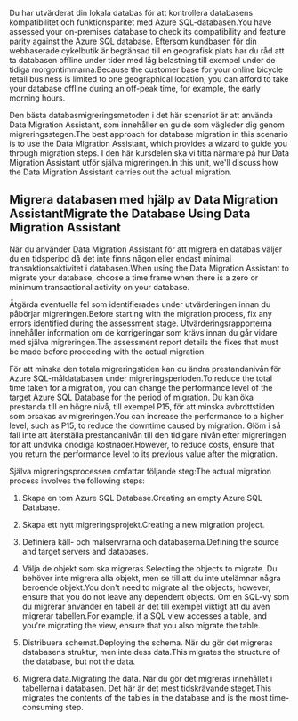<span data-ttu-id="e0ee7-101">Du har utvärderat din lokala databas för att kontrollera databasens kompatibilitet och funktionsparitet med Azure SQL-databasen.</span><span class="sxs-lookup"><span data-stu-id="e0ee7-101">You have assessed your on-premises database to check its compatibility and feature parity against the Azure SQL database.</span></span> <span data-ttu-id="e0ee7-102">Eftersom kundbasen för din webbaserade cykelbutik är begränsad till en geografisk plats har du råd att ta databasen offline under tider med låg belastning till exempel under de tidiga morgontimmarna.</span><span class="sxs-lookup"><span data-stu-id="e0ee7-102">Because the customer base for your online bicycle retail business is limited to one geographical location, you can afford to take your database offline during an off-peak time, for example, the early morning hours.</span></span>

<span data-ttu-id="e0ee7-103">Den bästa databasmigreringsmetoden i det här scenariot är att använda Data Migration Assistant, som innehåller en guide som vägleder dig genom migreringsstegen.</span><span class="sxs-lookup"><span data-stu-id="e0ee7-103">The best approach for database migration in this scenario is to use the Data Migration Assistant, which provides a wizard to guide you through migration steps.</span></span> <span data-ttu-id="e0ee7-104">I den här kursdelen ska vi titta närmare på hur Data Migration Assistant utför själva migreringen.</span><span class="sxs-lookup"><span data-stu-id="e0ee7-104">In this unit, we'll discuss how the Data Migration Assistant carries out the actual migration.</span></span>

## <a name="migrate-the-database-using-data-migration-assistant"></a><span data-ttu-id="e0ee7-105">Migrera databasen med hjälp av Data Migration Assistant</span><span class="sxs-lookup"><span data-stu-id="e0ee7-105">Migrate the Database Using Data Migration Assistant</span></span>

<span data-ttu-id="e0ee7-106">När du använder Data Migration Assistant för att migrera en databas väljer du en tidsperiod då det inte finns någon eller endast minimal transaktionsaktivitet i databasen.</span><span class="sxs-lookup"><span data-stu-id="e0ee7-106">When using the Data Migration Assistant to migrate your database, choose a time frame when there is a zero or minimum transactional activity on your database.</span></span>

<span data-ttu-id="e0ee7-107">Åtgärda eventuella fel som identifierades under utvärderingen innan du påbörjar migreringen.</span><span class="sxs-lookup"><span data-stu-id="e0ee7-107">Before starting with the migration process, fix any errors identified during the assessment stage.</span></span> <span data-ttu-id="e0ee7-108">Utvärderingsrapporterna innehåller information om de korrigeringar som krävs innan du går vidare med själva migreringen.</span><span class="sxs-lookup"><span data-stu-id="e0ee7-108">The assessment report details the fixes that must be made before proceeding with the actual migration.</span></span>

<span data-ttu-id="e0ee7-109">För att minska den totala migreringstiden kan du ändra prestandanivån för Azure SQL-måldatabasen under migreringsperioden.</span><span class="sxs-lookup"><span data-stu-id="e0ee7-109">To reduce the total time taken for a migration, you can change the performance level of the target Azure SQL Database for the period of migration.</span></span> <span data-ttu-id="e0ee7-110">Du kan öka prestanda till en högre nivå, till exempel P15, för att minska avbrottstiden som orsakas av migreringen.</span><span class="sxs-lookup"><span data-stu-id="e0ee7-110">You can increase the performance to a higher level, such as P15, to reduce the downtime caused by migration.</span></span> <span data-ttu-id="e0ee7-111">Glöm i så fall inte att återställa prestandanivån till den tidigare nivån efter migreringen för att undvika onödiga kostnader.</span><span class="sxs-lookup"><span data-stu-id="e0ee7-111">However, to reduce costs, ensure that you return the performance level to its previous value after the migration.</span></span>

<span data-ttu-id="e0ee7-112">Själva migreringsprocessen omfattar följande steg:</span><span class="sxs-lookup"><span data-stu-id="e0ee7-112">The actual migration process involves the following steps:</span></span>

1. <span data-ttu-id="e0ee7-113">Skapa en tom Azure SQL Database.</span><span class="sxs-lookup"><span data-stu-id="e0ee7-113">Creating an empty Azure SQL Database.</span></span>

1. <span data-ttu-id="e0ee7-114">Skapa ett nytt migreringsprojekt.</span><span class="sxs-lookup"><span data-stu-id="e0ee7-114">Creating a new migration project.</span></span>

1. <span data-ttu-id="e0ee7-115">Definiera käll- och målservrarna och databaserna.</span><span class="sxs-lookup"><span data-stu-id="e0ee7-115">Defining the source and target servers and databases.</span></span>

1. <span data-ttu-id="e0ee7-116">Välja de objekt som ska migreras.</span><span class="sxs-lookup"><span data-stu-id="e0ee7-116">Selecting the objects to migrate.</span></span> <span data-ttu-id="e0ee7-117">Du behöver inte migrera alla objekt, men se till att du inte utelämnar några beroende objekt.</span><span class="sxs-lookup"><span data-stu-id="e0ee7-117">You don't need to migrate all the objects, however, ensure that you do not leave any dependent objects.</span></span> <span data-ttu-id="e0ee7-118">Om en SQL-vy som du migrerar använder en tabell är det till exempel viktigt att du även migrerar tabellen.</span><span class="sxs-lookup"><span data-stu-id="e0ee7-118">For example, if a SQL view accesses a table, and you're migrating the view, ensure that you also migrate the table.</span></span>

1. <span data-ttu-id="e0ee7-119">Distribuera schemat.</span><span class="sxs-lookup"><span data-stu-id="e0ee7-119">Deploying the schema.</span></span> <span data-ttu-id="e0ee7-120">När du gör det migreras databasens struktur, men inte dess data.</span><span class="sxs-lookup"><span data-stu-id="e0ee7-120">This migrates the structure of the database, but not the data.</span></span>

1. <span data-ttu-id="e0ee7-121">Migrera data.</span><span class="sxs-lookup"><span data-stu-id="e0ee7-121">Migrating the data.</span></span> <span data-ttu-id="e0ee7-122">När du gör det migreras innehållet i tabellerna i databasen. Det här är det mest tidskrävande steget.</span><span class="sxs-lookup"><span data-stu-id="e0ee7-122">This migrates the contents of the tables in the database and is the most time-consuming step.</span></span>
